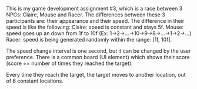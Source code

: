 This is my game development assignment #3, which is a race between 3 NPCs: Claire, Mouse and Racer.
The differences between these 3 participants are: their appearance and their speed.
The difference in their speed is like the following:
	Claire: speed is constant and stays 5f.
	Mouse: speed goes up an down from 1f to 10f (Ex: 1->2->...->10->9->8->...->1->2->...)
	Racer: speed is being generated randomly within the range: [1f, 10f].

The speed change interval is one second, but it can be changed by the user preference.
There is a common board (UI element) which shows their score (score == number of times they reached the target).

Every time they reach the target, the target moves to another location, out of 6 constant locations.
